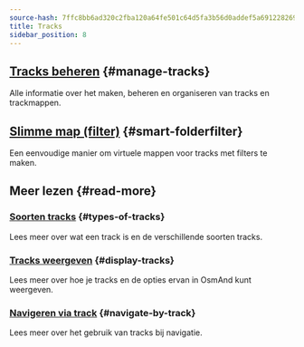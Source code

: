 ```yaml
---
source-hash: 7ffc8bb6ad320c2fba120a64fe501c64d5fa3b56d0addef5a691228269465d64
title: Tracks
sidebar_position: 8
---
```


## [Tracks beheren](./manage-tracks.md) {#manage-tracks}

Alle informatie over het maken, beheren en organiseren van tracks en trackmappen.

## [Slimme map (filter)](./smart-folder.md) {#smart-folderfilter}

Een eenvoudige manier om virtuele mappen voor tracks met filters te maken.

## Meer lezen {#read-more}

### [Soorten tracks](../../map/tracks/index.md#types-of-tracks) {#types-of-tracks}

Lees meer over wat een track is en de verschillende soorten tracks.

### [Tracks weergeven](../../map/tracks/index.md#display-tracks) {#display-tracks}

Lees meer over hoe je tracks en de opties ervan in OsmAnd kunt weergeven.

### [Navigeren via track](../../navigation/setup/gpx-navigation.md) {#navigate-by-track}

Lees meer over het gebruik van tracks bij navigatie.